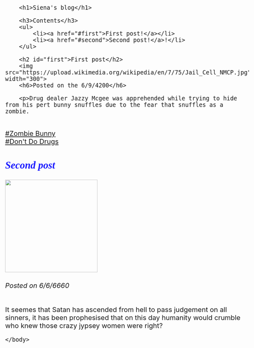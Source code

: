 <!DOCTYPE html>
<html>
    <head>
        <meta charset="utf-8">
        <title>Project: Blog</title>
    <style>
        body {
            font-size: 22px;
        }
        h2 {
            color: rgb(28, 28, 255);
            font-size: 1.5em;
            font-style:italic;
            font-weight:bold;
            font-family:fantasy;
        }  
      </style>
    </head>
    <body>

        
        <h1>Siena's blog</h1>

        <h3>Contents</h3>
        <ul>
            <li><a href="#first">First post!</a></li>
            <li><a href="#second">Second post!</a>!</li>
        </ul>
        
        <h2 id="first">First post</h2>
        <img src="https://upload.wikimedia.org/wikipedia/en/7/75/Jail_Cell_NMCP.jpg" width="300">
        <h6>Posted on the 6/9/4200</h6>
        
        <p>Drug dealer Jazzy Mcgee was apprehended while trying to hide from his pert bunny snuffles due to the fear that snuffles as a zombie.
<br>
<a href="https://cdna.artstation.com/p/assets/images/images/003/216/566/large/aleksandra-mokrzycka-1-20.jpg?1471209544"> #Zombie Bunny</a>
<br>
<a href="https://sd.keepcalms.com/i/stay-in-school-don-t-do-drugs.png">#Don't Do Drugs</a>
</p>

<h2 id="second"> Second post</h2>
<img src="https://upload.wikimedia.org/wikipedia/commons/thumb/a/a4/Baphomet.png/220px-Baphomet.png" width="300">
<h6>Posted on 6/6/6660</h6>
<p>It seemes that Satan has ascended from hell to pass judgement on all sinners, it has been prophesised that on this day humanity would crumble who knew those crazy jypsey women were right?</p>

        
        
    </body>
</html>

